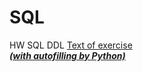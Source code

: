 # SQL

HW SQL DDL [Text of exercise](https://docs.google.com/document/d/1FbW6HRhK36-mjP8i9rCk1764koh1NuuwBhkBF6TJKXY/edit "link")   
***[(with autofilling by Python)](https://github.com/ItGroupAlex/Python/blob/main/AutoFilling.py "link")***
